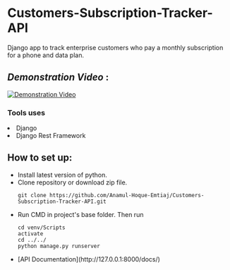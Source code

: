 # Customers-Subscription-Tracker-API
Django app to track enterprise customers who pay a monthly subscription for a phone and data plan.

## _Demonstration Video_ :

[![Demonstration Video](https://img.youtube.com/vi/RHgY-eYk3FQ/0.jpg)](http://www.youtube.com/watch?v=RHgY-eYk3FQ)

### Tools uses 
<li>Django</li>
<li>Django Rest Framework </li>

## How to set up:
  <ul>
  <li>Install latest version of python.
  <li>Clone repository or download zip file.

  ```
  git clone https://github.com/Anamul-Hoque-Emtiaj/Customers-Subscription-Tracker-API.git 

  ```
  <li> Run CMD in project's base folder. Then run

```
cd venv/Scripts
activate
cd ../../
python manage.py runserver

```
<li> [API Documentation](http://127.0.0.1:8000/docs/)</li>
</ul>